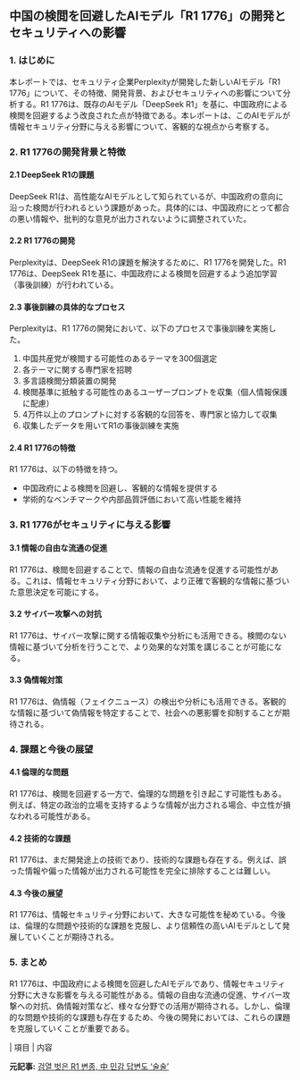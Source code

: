 ## 中国の検閲を回避したAIモデル「R1 1776」の開発とセキュリティへの影響

### 1. はじめに

本レポートでは、セキュリティ企業Perplexityが開発した新しいAIモデル「R1 1776」について、その特徴、開発背景、およびセキュリティへの影響について分析する。R1 1776は、既存のAIモデル「DeepSeek R1」を基に、中国政府による検閲を回避するよう改良された点が特徴である。本レポートは、このAIモデルが情報セキュリティ分野に与える影響について、客観的な視点から考察する。

### 2. R1 1776の開発背景と特徴

#### 2.1 DeepSeek R1の課題

DeepSeek R1は、高性能なAIモデルとして知られているが、中国政府の意向に沿った検閲が行われるという課題があった。具体的には、中国政府にとって都合の悪い情報や、批判的な意見が出力されないように調整されていた。

#### 2.2 R1 1776の開発

Perplexityは、DeepSeek R1の課題を解決するために、R1 1776を開発した。R1 1776は、DeepSeek R1を基に、中国政府による検閲を回避するよう追加学習（事後訓練）が行われている。

#### 2.3 事後訓練の具体的なプロセス

Perplexityは、R1 1776の開発において、以下のプロセスで事後訓練を実施した。

1. 中国共産党が検閲する可能性のあるテーマを300個選定
2. 各テーマに関する専門家を招聘
3. 多言語検閲分類装置の開発
4. 検閲基準に抵触する可能性のあるユーザープロンプトを収集（個人情報保護に配慮）
5. 4万件以上のプロンプトに対する客観的な回答を、専門家と協力して収集
6. 収集したデータを用いてR1の事後訓練を実施

#### 2.4 R1 1776の特徴

R1 1776は、以下の特徴を持つ。

* 中国政府による検閲を回避し、客観的な情報を提供する
* 学術的なベンチマークや内部品質評価において高い性能を維持

### 3. R1 1776がセキュリティに与える影響

#### 3.1 情報の自由な流通の促進

R1 1776は、検閲を回避することで、情報の自由な流通を促進する可能性がある。これは、情報セキュリティ分野において、より正確で客観的な情報に基づいた意思決定を可能にする。

#### 3.2 サイバー攻撃への対抗

R1 1776は、サイバー攻撃に関する情報収集や分析にも活用できる。検閲のない情報に基づいて分析を行うことで、より効果的な対策を講じることが可能になる。

#### 3.3 偽情報対策

R1 1776は、偽情報（フェイクニュース）の検出や分析にも活用できる。客観的な情報に基づいて偽情報を特定することで、社会への悪影響を抑制することが期待される。

### 4. 課題と今後の展望

#### 4.1 倫理的な問題

R1 1776は、検閲を回避する一方で、倫理的な問題を引き起こす可能性もある。例えば、特定の政治的立場を支持するような情報が出力される場合、中立性が損なわれる可能性がある。

#### 4.2 技術的な課題

R1 1776は、まだ開発途上の技術であり、技術的な課題も存在する。例えば、誤った情報や偏った情報が出力される可能性を完全に排除することは難しい。

#### 4.3 今後の展望

R1 1776は、情報セキュリティ分野において、大きな可能性を秘めている。今後は、倫理的な問題や技術的な課題を克服し、より信頼性の高いAIモデルとして発展していくことが期待される。

### 5. まとめ

R1 1776は、中国政府による検閲を回避したAIモデルであり、情報セキュリティ分野に大きな影響を与える可能性がある。情報の自由な流通の促進、サイバー攻撃への対抗、偽情報対策など、様々な分野での活用が期待される。しかし、倫理的な問題や技術的な課題も存在するため、今後の開発においては、これらの課題を克服していくことが重要である。

| 項目 | 内容 

**元記事:** [검열 벗은 R1 변종, 中 민감 답변도 ‘술술’](https://m.boannews.com/html/detail.html?idx=136228)